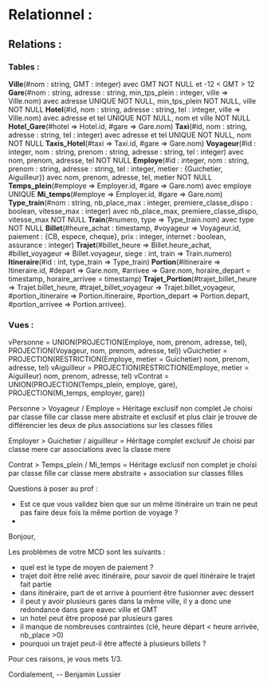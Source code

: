 # Relationnel :
## Relations :
### Tables :

**Ville**(#nom : string, GMT : integer) avec GMT NOT NULL et -12 < GMT > 12
**Gare**(#nom : string, adresse : string, min_tps_plein : integer, ville => Ville.nom) avec adresse UNIQUE NOT NULL, min_tps_plein NOT NULL, ville NOT NULL
**Hotel**(#id, nom : string, adresse : string, tel : integer, ville => Ville.nom) avec adresse et tel UNIQUE NOT NULL, nom et ville NOT NULL
**Hotel_Gare**(#hotel => Hotel.id, #gare => Gare.nom)
**Taxi**(#id, nom : string, adresse : string, tel : integer) avec adresse et tel UNIQUE NOT NULL, nom NOT NULL
**Taxis_Hotel**(#taxi => Taxi.id, #gare => Gare.nom)
**Voyageur**(#id : integer, nom : string, prenom : string, adresse : string, tel : integer) avec nom, prenom, adresse, tel NOT NULL
**Employe**(#id : integer, nom : string, prenom : string, adresse : string, tel : integer, metier : {Guichetier, Aiguilleur}) avec nom, prenom, adresse, tel, metier NOT NULL
**Temps_plein**(#employe => Employer.id, #gare => Gare.nom) avec employe UNIQUE
**Mi_temps**(#employe => Employer.id, #gare => Gare.nom)
**Type_train**(#nom : string, nb_place_max : integer, premiere_classe_dispo : boolean, vitesse_max : integer) avec nb_place_max, premiere_classe_dispo, vitesse_max NOT NULL
**Train**(#numero, type => Type_train.nom) avec type NOT NULL
**Billet**(#heure_achat : timestamp, #voyageur => Voyageur.id, paiement : {CB, espece, cheque}, prix : integer, internet : boolean, assurance : integer)
**Trajet**(#billet_heure => Billet.heure_achat, #billet_voyageur => Billet.voyageur, siege : int, train => Train.numero)
**Itineraire**(#id : int, type_train => Type_train)
**Portion**(#itineraire => Itineraire.id, #depart => Gare.nom, #arrivee => Gare.nom, horaire_depart = timestamp, horaire_arrivee = timestamp)
**Trajet_Portion**(#trajet_billet_heure => Trajet.billet_heure, #trajet_billet_voyageur => Trajet.billet_voyageur, #portion_itineraire => Portion.itineraire, #portion_depart => Portion.depart, #portion_arrivee => Portion.arrivee).

### Vues :
vPersonne = UNION(PROJECTION(Employe, nom, prenom, adresse, tel), PROJECTION(Voyageur, nom, prenom, adresse, tel))
vGuichetier = PROJECTION(RESTRICTION(Employe, metier = Guichetier) nom, prenom, adresse, tel)
vAiguilleur = PROJECTION(RESTRICTION(Employe, metier = Aiguilleur) nom, prenom, adresse, tel)
vContrat = UNION(PROJECTION(Temps_plein, employe, gare), PROJECTION(Mi_temps, employer, gare))
























Personne > Voyageur / Employe = Héritage exclusif non complet
Je choisi par classe fille car classe mere abstraite et exclusif et plus clair je trouve de différencier les deux
de plus associations sur les classes filles

Employer > Guichetier / aiguilleur = Héritage complet exclusif
Je choisi par classe mere car associations avec la classe mere

Contrat > Temps_plein / Mi_temps = Héritage exclusif non complet
je choisi par classe fille car classe mere abstraite + association sur classes filles





Questions à poser au prof :
- Est ce que vous validez bien que sur un même itinéraire un train ne peut pas faire deux fois la même portion de voyage ?
-


Bonjour,

Les problèmes de votre MCD sont les suivants :
- quel est le type de moyen de paiement ?
- trajet doit être relié avec itinéraire, pour savoir de quel itinéraire
le trajet fait partie
- dans itinéraire, part de et arrive à pourrient être fusionner avec dessert
- il peut y avoir plusieurs gares dans la même ville, il y a donc une
redondance dans gare eavec ville et GMT
- un hotel peut être proposé par plusieurs gares
- il manque de nombreuses contraintes (clé, heure départ < heure
arrivée, nb_place >0)
- pourquoi un trajet peut-il être affecté à plusieurs billets ?

Pour ces raisons, je vous mets 1/3.

Cordialement,
-- Benjamin Lussier
